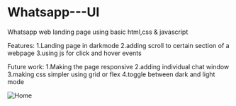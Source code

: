 # Whatsapp---UI
Whatsapp web landing page using basic html,css & javascript 

Features:
1.Landing page in darkmode
2.adding scroll to certain section of a webpage
3.using js for click and hover events

Future work:
1.Making the page responsive
2.adding individual chat window
3.making css simpler using grid or flex
4.toggle between dark and light mode

![Home](https://user-images.githubusercontent.com/45736492/105609366-dbf75e00-5dce-11eb-96ac-3949a18d115e.PNG)
